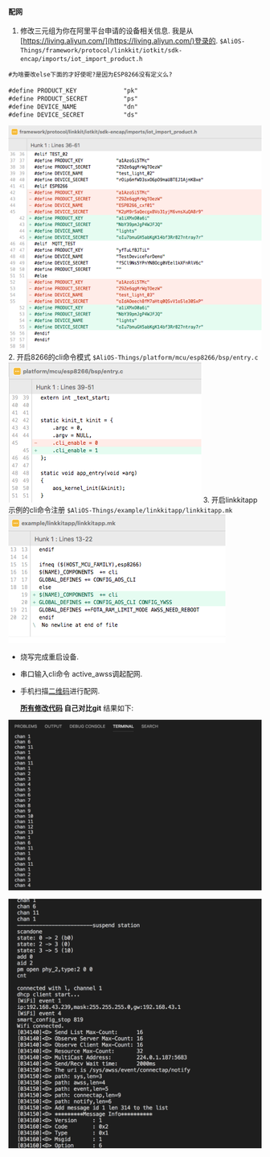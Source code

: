 #### 配网
1. 修改三元组为你在阿里平台申请的设备相关信息.
我是从[https://living.aliyun.com/](https://living.aliyun.com/)登录的.
`$AliOS-Things/framework/protocol/linkkit/iotkit/sdk-encap/imports/iot_import_product.h`
```
#为啥要改else下面的才好使呢?是因为ESP8266没有定义么?

#define PRODUCT_KEY             "pk"
#define PRODUCT_SECRET          "ps"
#define DEVICE_NAME             "dn"
#define DEVICE_SECRET           "ds"
```
  ![设置四元组](../../resource/img/set_meta_data.jpg)
2. 开启8266的cli命令模式
`$AliOS-Things/platform/mcu/esp8266/bsp/entry.c`
![开启cli](../../resource/img/cli_enable.jpg)
3. 开启linkkitapp示例的cli命令注册
`$AliOS-Things/example/linkkitapp/linkkitapp.mk`
![注册cli函数](../../resource/img/set_mk.jpg)

- 烧写完成重启设备.
- 串口输入cli命令 active_awss调起配网.
- 手机扫描[二维码](resource/doc/Linkkit公版app使用指南.pdf)进行配网.

  **[所有修改代码](patch.diff) 自己对比git** 结果如下:

![配网前](../../resource/img/before_awss.jpg)

![配网后](../../resource/img/after_awss.jpg)

